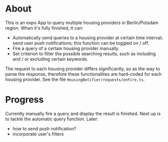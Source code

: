 # About

This is an expo App to query multiple housing providers in Berlin/Potsdam region. When it's fully finished, it can:

- Automatically send queries to a housing provider at certain time interval; send user push notifications; this function can be toggled on / off.
- Fire a query of a certain housing provider manually.
- Set criterion to filter the possible searching results, such as including and / or excluding certain keywords.

The request to each housing provider differs significantly, so as the way to parse the response, therefore these functionalities are hard-coded for each housing provider. See the file `HousingNotifier/requests/onFire.ts`.

# Progress

Currently manually fire a query and display the result is finished.
Next up is to tackle the automatic query function.
Later:

- how to send push notification?
- incorporate user's filters
